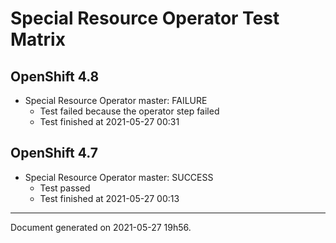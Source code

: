 
Special Resource Operator Test Matrix
=====================================

OpenShift 4.8
-------------

* Special Resource Operator master: FAILURE
  - Test failed because the operator step failed
  - Test finished at 2021-05-27 00:31

OpenShift 4.7
-------------

* Special Resource Operator master: SUCCESS
  - Test passed
  - Test finished at 2021-05-27 00:13


---
Document generated on 2021-05-27 19h56.
